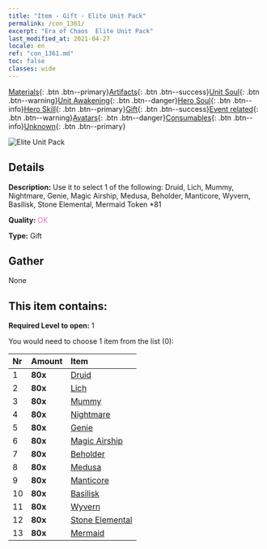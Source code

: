 ```yaml
---
title: "Item - Gift - Elite Unit Pack"
permalink: /con_1361/
excerpt: "Era of Chaos  Elite Unit Pack"
last_modified_at: 2021-04-27
locale: en
ref: "con_1361.md"
toc: false
classes: wide
---
```

 [Materials](/Items/){: .btn .btn--primary}[Artifacts](/Items/Artifacts/){: .btn .btn--success}[Unit Soul](/Items/UnitSoul/){: .btn .btn--warning}[Unit Awakening](/Items/UnitAwakening/){: .btn .btn--danger}[Hero Soul](/Items/HeroSoul/){: .btn .btn--info}[Hero Skill](/Items/HeroSkill/){: .btn .btn--primary}[Gift](/Items/Gift/){: .btn .btn--success}[Event related](/Items/Events/){: .btn .btn--warning}[Avatars](/Items/Avatars/){: .btn .btn--danger}[Consumables](/Items/Consumables/){: .btn .btn--info}[Unknown](/Items/Unknown/){: .btn .btn--primary}

 ![Elite Unit Pack](/images/t/i_907054.png)

## Details
 **Description:** Use it to select 1 of the following: Druid, Lich, Mummy, Nightmare, Genie, Magic Airship, Medusa, Beholder, Manticore, Wyvern, Basilisk, Stone Elemental, Mermaid Token *81

 **Quality:** <span style="color: #DA70D6">OK</span>

 **Type:** Gift

## Gather

  None

## This item contains:

 **Required Level to open:** 1

 You would need to choose 1 item from the list (0):

  | Nr | Amount |     Item    |
  |:---|:-------|:------------|
  | 1 |  **80x** | [Druid](/Items/unt_206/) |  | 
  | 2 |  **80x** | [Lich](/Items/unt_212/) |  | 
  | 3 |  **80x** | [Mummy](/Items/unt_215/) |  | 
  | 4 |  **80x** | [Nightmare](/Items/unt_233/) |  | 
  | 5 |  **80x** | [Genie](/Items/unt_239/) |  | 
  | 6 |  **80x** | [Magic Airship](/Items/unt_242/) |  | 
  | 7 |  **80x** | [Beholder](/Items/unt_246/) |  | 
  | 8 |  **80x** | [Medusa](/Items/unt_247/) |  | 
  | 9 |  **80x** | [Manticore](/Items/unt_249/) |  | 
  | 10 |  **80x** | [Basilisk](/Items/unt_256/) |  | 
  | 11 |  **80x** | [Wyvern](/Items/unt_258/) |  | 
  | 12 |  **80x** | [Stone Elemental](/Items/unt_266/) |  | 
  | 13 |  **80x** | [Mermaid](/Items/unt_277/) |  | 

